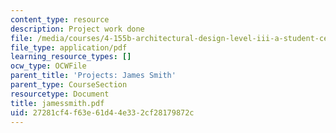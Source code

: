 ```yaml
---
content_type: resource
description: Project work done
file: /media/courses/4-155b-architectural-design-level-iii-a-student-center-for-mit-fall-2004/27281cf4f63e61d44e332cf28179872c_jamessmith.pdf
file_type: application/pdf
learning_resource_types: []
ocw_type: OCWFile
parent_title: 'Projects: James Smith'
parent_type: CourseSection
resourcetype: Document
title: jamessmith.pdf
uid: 27281cf4-f63e-61d4-4e33-2cf28179872c
---
```

